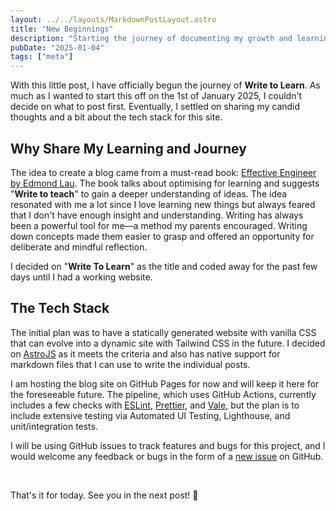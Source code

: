 ```yaml
---
layout: ../../layouts/MarkdownPostLayout.astro
title: "New Beginnings"
description: "Starting the journey of documenting my growth and learnings as an Engineer"
pubDate: "2025-01-04"
tags: ["meta"]
---
```


With this little post, I have officially begun the journey of **Write to Learn**. As much as I wanted to start this off on the 1st of January 2025, I couldn't decide on what to post first. Eventually, I settled on sharing my candid thoughts and a bit about the tech stack for this site.

## Why Share My Learning and Journey

The idea to create a blog came from a must-read book: [Effective Engineer by Edmond Lau](https://www.effectiveengineer.com/). The book talks about optimising for learning and suggests "**Write to teach**" to gain a deeper understanding of ideas. The idea resonated with me a lot since I love learning new things but always feared that I don't have enough insight and understanding. Writing has always been a powerful tool for me—a method my parents encouraged. Writing down concepts made them easier to grasp and offered an opportunity for deliberate and mindful reflection.

I decided on "**Write To Learn**" as the title and coded away for the past few days until I had a working website.

## The Tech Stack

The initial plan was to have a statically generated website with vanilla CSS that can evolve into a dynamic site with Tailwind CSS in the future. I decided on [AstroJS](https://astro.build/) as it meets the criteria and also has native support for markdown files that I can use to write the individual posts.

I am hosting the blog site on GitHub Pages for now and will keep it here for the foreseeable future. The pipeline, which uses GitHub Actions, currently includes a few checks with [ESLint](https://www.npmjs.com/package/eslint), [Prettier](https://www.npmjs.com/package/prettier), and [Vale](https://vale.sh/), but the plan is to include extensive testing via Automated UI Testing, Lighthouse, and unit/integration tests.

I will be using GitHub issues to track features and bugs for this project, and I would welcome any feedback or bugs in the form of a [new issue](https://github.com/meeIbrahim/meeIbrahim.github.io/issues) on GitHub.

<br>

That's it for today. See you in the next post! 👋